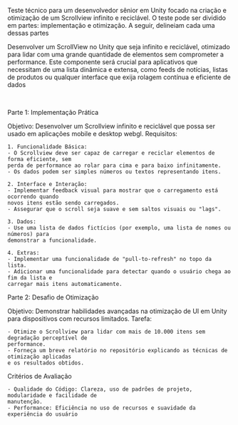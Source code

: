 Teste técnico para um desenvolvedor sênior em Unity focado na criação e otimização de um
Scrollview infinito e reciclável. O teste pode ser dividido em partes: implementação e
otimização. A seguir, delineiam cada uma dessas partes

Desenvolver um ScrollView no Unity que seja infinito e reciclável, otimizado para lidar com
uma grande quantidade de elementos sem comprometer a performance. Este componente
será crucial para aplicativos que necessitam de uma lista dinâmica e extensa, como feeds
de notícias, listas de produtos ou qualquer interface que exija rolagem contínua e eficiente
de dados

<br>

Parte 1: Implementação Prática

Objetivo: Desenvolver um Scrollview infinito e reciclável que possa ser usado em
aplicações mobile e desktop webgl. Requisitos:
      
    1. Funcionalidade Básica:
    - O Scrollview deve ser capaz de carregar e reciclar elementos de forma eficiente, sem
    perda de performance ao rolar para cima e para baixo infinitamente.
    - Os dados podem ser simples números ou textos representando itens.
    
    2. Interface e Interação:
    - Implementar feedback visual para mostrar que o carregamento está ocorrendo quando
    novos itens estão sendo carregados.
    - Assegurar que o scroll seja suave e sem saltos visuais ou "lags".
    
    3. Dados:
    - Use uma lista de dados fictícios (por exemplo, uma lista de nomes ou números) para
    demonstrar a funcionalidade.
    
    4. Extras:
    - Implementar uma funcionalidade de "pull-to-refresh" no topo da lista.
    - Adicionar uma funcionalidade para detectar quando o usuário chega ao fim da lista e
    carregar mais itens automaticamente.
    
Parte 2: Desafio de Otimização

Objetivo: Demonstrar habilidades avançadas na otimização de UI em Unity para
dispositivos com recursos limitados. Tarefa:

    - Otimize o Scrollview para lidar com mais de 10.000 itens sem degradação perceptível de
    performance.
    - Forneça um breve relatório no repositório explicando as técnicas de otimização aplicadas
    e os resultados obtidos.
    
Critérios de Avaliação

    - Qualidade do Código: Clareza, uso de padrões de projeto, modularidade e facilidade de
    manutenção.
    - Performance: Eficiência no uso de recursos e suavidade da experiência do usuário
